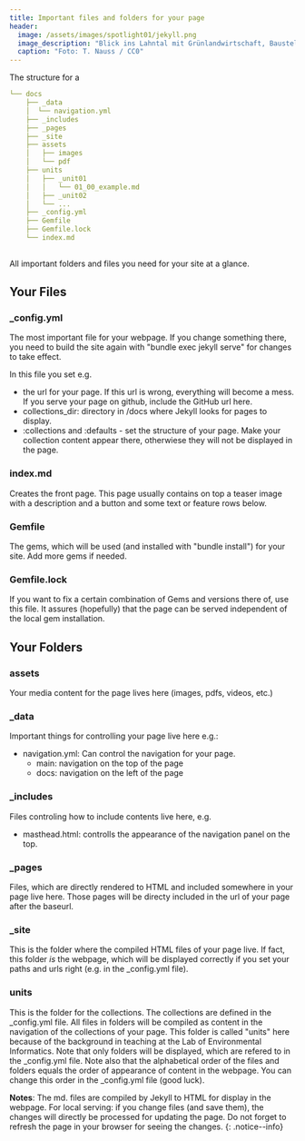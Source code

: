 ```yaml
---
title: Important files and folders for your page
header:
  image: /assets/images/spotlight01/jekyll.png
  image_description: "Blick ins Lahntal mit Grünlandwirtschaft, Baustelle für Stromtrassen und Regenbogen."
  caption: "Foto: T. Nauss / CC0"
---
```




The structure for a 

```yaml
└── docs
    ├── _data
    │  └── navigation.yml
    ├── _includes  
    ├── _pages
    ├── _site
    ├── assets
    │   ├── images
    │   └── pdf
    ├── units
    │	├── _unit01
    │	│	└── 01_00_example.md
    │   ├── _unit02
    │   └── ... 
    ├── _config.yml
    ├── Gemfile 
    ├── Gemfile.lock 
    └── index.md 
	
```

All important folders and files you need for your site at a glance.

## Your Files


### _config.yml

The most important file for your webpage. If you change something there, you need to build the site again with "bundle exec jekyll serve" for changes to take effect.

In this file you set e.g. 
* the url for your page. If this url is wrong, everything will become a mess. If you serve your page on github, include the GitHub url here.
* collections_dir: directory in /docs where Jekyll looks for pages to display. 
* :collections and :defaults - set the structure of your page. Make your collection content appear there, otherwiese they will not be displayed in the page.
  
### index.md

Creates the front page. This page usually contains on top a teaser image with a description and a button and some text or feature rows below.


### Gemfile

The gems, which will be used (and installed with "bundle install") for your site. Add more gems if needed.


### Gemfile.lock

If you want to fix a certain combination of Gems and versions there of, use this file. It assures (hopefully) that the page can be served independent of the local gem installation.


## Your Folders

### assets

Your media content for the page lives here (images, pdfs, videos, etc.)

### _data

Important things for controlling your page live here e.g.:
* navigation.yml: Can control the navigation for your page. 
	* main: navigation on the top of the page
    * docs: navigation on the left of the page

### _includes

Files controling how to include contents live here, e.g.
* masthead.html: controlls the appearance of the navigation panel on the top.
  
  
### _pages

Files, which are directly rendered to HTML and included somewhere in your page live here. Those pages will be directy included in the url of your page after the baseurl.

### _site

This is the folder where the compiled HTML files of your page live. If fact, this folder *is* the webpage, which will be displayed correctly if you set your paths and urls right (e.g. in the _config.yml file).


### units

This is the folder for the collections. The collections are defined in the _config.yml file. All files in folders will be compiled as content in the navigation of the collections of your page. This folder is called "units" here because of the background in teaching at the Lab of Environmental Informatics. Note that only folders will be displayed, which are refered to in the _config.yml file. Note also that the alphabetical order of the files and folders equals the order of appearance of content in the webpage. You can change this order in the _config.yml file (good luck).


**Notes**: The md. files are compiled by Jekyll to HTML for display in the webpage. For local serving: if you change files (and save them), the changes will directly be processed for updating the page. Do not forget to refresh the page in your browser for seeing the changes.
{: .notice--info}

